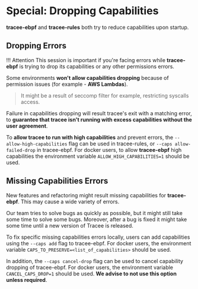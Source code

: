 # Special: Dropping Capabilities

**tracee-ebpf** and **tracee-rules** both try to reduce capabilities upon
startup.

## Dropping Errors

!!! Attention
    This session is important if you're facing errors while **tracee-ebpf** is
    trying to drop its capabilities or any other permissions errors.

Some environments **won't allow capabilities dropping** because of permission
issues (for example - **AWS Lambdas**).

> It might be a result of seccomp filter for example, restricting syscalls
> access.

Failure in capabilities dropping will result tracee's exit with a matching
error, to **guarantee that tracee isn't running with excess capabilities
without the user agreement**.

To **allow tracee to run with high capabilities** and prevent errors, the
`--allow-high-capabilities` flag can be used in tracee-rules, or
`--caps allow-failed-drop` in tracee-ebpf. For docker users, to allow
**tracee-ebpf** high capabilities the environment variable
`ALLOW_HIGH_CAPABILITIES=1` should be used.

## Missing Capabilities Errors

New features and refactoring might result missing capabilities for **tracee-ebpf**.
This may cause a wide variety of errors.

Our team tries to solve bugs as quickly as possible, but it might
still take some time to solve some bugs. Moreover, after a bug is fixed
it might take some time until a new version of Tracee is released.

To fix specific missing capabilities errors locally, users can add capabilities
using the `--caps add` flag to tracee-ebpf. For docker users, the environment variable
`CAPS_TO_PRESERVE=<list_of_capabilities>` should be used.

In addition, the `--caps cancel-drop` flag can be used to cancel capability
dropping of tracee-ebpf. For docker users, the environment variable
`CANCEL_CAPS_DROP=1` should be used. **We advise to not use this option unless required**.
